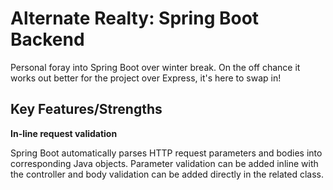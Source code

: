 # Alternate Realty: Spring Boot Backend

Personal foray into Spring Boot over winter break. On the off chance it works out better for the project over Express,
it's here to swap in!

## Key Features/Strengths

**In-line request validation**

Spring Boot automatically parses HTTP request parameters and bodies into corresponding Java objects. Parameter
validation can be added inline with the controller and body validation can be added directly in the related class.
